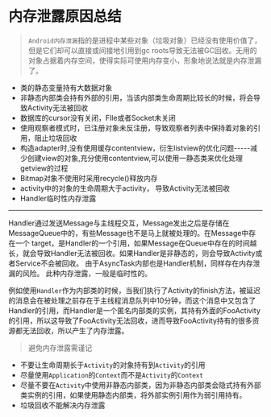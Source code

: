 # 内存泄露原因总结


>`Android内存泄漏`指的是进程中某些对象（垃圾对象）已经没有使用价值了，但是它们却可以直接或间接地引用到gc roots导致无法被GC回收。无用的对象占据着内存空间，使得实际可使用内存变小，形象地说法就是内存泄漏了。

+ 类的静态变量持有大数据对象
+ 非静态内部类会持有外部的引用，当该内部类生命周期比较长的时候，将会导致Activity无法被回收
+ 数据库的cursor没有关闭，FIle或者Socket未关闭
+ 使用观察者模式时，已注册对象未反注册，导致观察者列表中保持着对象的引用，阻止垃圾回收
+ 构造adapter时,没有使用缓存contentview，衍生listview的优化问题-----减少创建view的对象,充分使用contentview,可以使用一静态类来优化处理getview的过程
+ Bitmap对象不使用时采用recycle()释放内存
+ activity中的对象的生命周期大于activity， 导致Activity无法被回收
+ Handler临时性内存泄露

--- 

Handler通过发送Message与主线程交互，Message发出之后是存储在MessageQueue中的，有些Message也不是马上就被处理的。在Message中存在一个 target，是Handler的一个引用，如果Message在Queue中存在的时间越长，就会导致Handler无法被回收。如果Handler是非静态的，则会导致Activity或者Service不会被回收。
由于AsyncTask内部也是Handler机制，同样存在内存泄漏的风险。
此种内存泄露，一般是临时性的。


例如使用`Handler`作为内部类的时候，当我们执行了Activity的finish方法，被延迟的消息会在被处理之前存在于主线程消息队列中10分钟，而这个消息中又包含了Handler的引用，而Handler是一个匿名内部类的实例，其持有外面的FooActivity的引用，所以这导致了FooActivity无法回收，进而导致FooActivity持有的很多资源都无法回收，所以产生了内存泄露。


> 避免内存泄露需谨记
+ 不要让生命周期长于`Activity`的对象持有到`Activity`的引用
+ 尽量使用`Application`的`Context`而不是`Activity`的`Context`
+ 尽量不要在`Activity`中使用非静态内部类，因为非静态内部类会隐式持有外部类实例的引用，如果使用静态内部类，将外部实例引用作为弱引用持有。
+ 垃圾回收不能解决内存泄露



